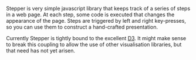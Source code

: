 Stepper is very simple javascript library that keeps track of a series of steps in a web page. At each step, some code is executed that changes the appearance of the page.  Steps are triggered by left and right key-presses, so you can use them to construct a hand-crafted presentation.

Currently Stepper is tightly bound to the excellent [D3](http://mbostock.github.com/d3/). It might make sense to break this coupling to allow the use of other visualisation libraries, but that need has not yet arisen.